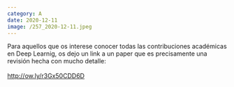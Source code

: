 ```yaml
--- 
category: A 
date: 2020-12-11 
image: /257_2020-12-11.jpeg 
--- 
```


Para aquellos que os interese conocer todas las contribuciones académicas en Deep Learnig, os dejo un link a un paper que es precisamente una revisión hecha con mucho detalle:<br><br>http://ow.ly/r3Gx50CDD6D